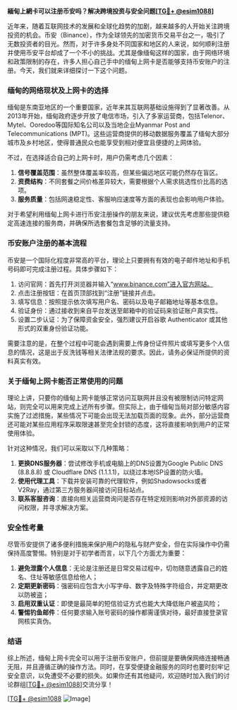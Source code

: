 **緬甸上網卡可以注册币安吗？解决跨境投资与安全问题[[TG💪+ @esim1088](https://t.me/s/esim1088)]**

近年来，随着互联网技术的发展和全球化趋势的加剧，越来越多的人开始关注跨境投资的机会。币安（Binance），作为全球领先的加密货币交易平台之一，吸引了无数投资者的目光。然而，对于许多身处不同国家和地区的人来说，如何顺利注册并使用币安平台却成了一个不小的挑战。尤其是像缅甸这样的国家，由于网络环境和政策限制的存在，许多人担心自己手中的缅甸上网卡是否能够支持币安账户的注册。今天，我们就来详细探讨一下这个问题。

### 缅甸的网络现状及上网卡的选择

缅甸是东南亚地区的一个重要国家，近年来其互联网基础设施得到了显著改善。从2013年开始，缅甸政府逐步开放了电信市场，引入了多家运营商，包括Telenor、Mytel、Ooredoo等国际知名公司以及当地企业Myanmar Post and Telecommunications (MPT)。这些运营商提供的移动数据服务覆盖了缅甸大部分城市及乡村地区，使得普通民众也能享受到相对便宜且便捷的上网体验。

不过，在选择适合自己的上网卡时，用户仍需考虑几个因素：

1. **信号覆盖范围**：虽然整体覆盖率较高，但某些偏远地区可能仍然存在盲区。
2. **资费结构**：不同套餐之间价格差异较大，需要根据个人需求挑选性价比高的选项。
3. **服务质量**：包括网速稳定性、客服响应速度等方面的表现也会影响用户体验。

对于希望利用缅甸上网卡进行币安注册操作的朋友来说，建议优先考虑那些提供稳定高速连接的服务商，并确保所选套餐包含足够的流量支持。

### 币安账户注册的基本流程

币安是一个国际化程度非常高的平台，理论上只要拥有有效的电子邮件地址和手机号码即可完成注册过程。具体步骤如下：

1. 访问官网：首先打开浏览器并输入“www.binance.com”进入官方网站。
2. 点击注册按钮：在首页顶部找到“注册”链接并点击。
3. 填写信息：按照提示依次填写用户名、密码以及电子邮箱地址等基本信息。
4. 验证身份：通过接收到来自平台发送至邮箱中的验证码来验证账户真实性。
5. 设置二步认证：为了保障资金安全，强烈建议开启谷歌 Authenticator 或其他形式的双重身份验证功能。

需要注意的是，在整个过程中可能会遇到需要上传身份证件照片或填写更多个人信息的情况，这是出于反洗钱等相关法律法规的要求。因此，请务必保证所提供的资料真实有效。

### 关于缅甸上网卡能否正常使用的问题

理论上讲，只要你的缅甸上网卡能够正常访问互联网并且没有被限制访问特定网站，则完全可以用来完成上述所有步骤。但实际上，由于缅甸当局对部分敏感内容实施了过滤措施，某些情况下可能会出现无法加载页面的现象。此外，部分运营商还可能对某些应用程序采取限速甚至完全封锁的态度，这将直接影响到用户的正常使用体验。

针对这种情况，我们可以采取以下几种策略：

1. **更换DNS服务器**：尝试修改手机或电脑上的DNS设置为Google Public DNS (8.8.8.8) 或 Cloudflare DNS (1.1.1.1)，以绕过本地ISP设置的防火墙。
2. **使用代理工具**：下载并安装可靠的代理软件，例如Shadowsocks或者V2Ray，通过第三方服务器间接访问目标站点。
3. **联系客服咨询**：直接向相关运营商询问是否存在特定规则影响对外部资源的访问权限，并寻求解决方案。

### 安全性考量

尽管币安提供了诸多便利措施来保护用户的隐私与财产安全，但在实际操作中仍需保持高度警惕。特别是对于初学者而言，以下几个方面尤为重要：

1. **避免泄露个人信息**：无论是注册还是日常交易过程中，切勿随意透露自己的姓名、住址等敏感信息给他人；
2. **定期更新密码**：强密码应包含大小写字母、数字及特殊字符组合，并定期更改以防被盗；
3. **启用双重认证**：即使是最简单的短信验证方式也能大大降低账户被盗风险；
4. **警惕钓鱼邮件**：任何要求输入账号密码的操作都需谨慎对待，最好直接登录官网核实真伪。

### 结语

综上所述，缅甸上网卡完全可以用于注册币安账户，但前提是要确保网络连接畅通无阻，并且遵循正确的操作方法。同时，在享受便捷金融服务的同时也要时刻牢记安全意识，以免遭受不必要的损失。如果你还有其他疑问，欢迎随时加入我们的讨论群组[[TG💪+ @esim1088](https://t.me/s/esim1088)]交流分享！

[[TG💪+ @esim1088](https://t.me/s/esim1088) ![Image](https://i.postimg.cc/4NQfJmqS/Snipaste-2025-05-13-00-14-12.png)]